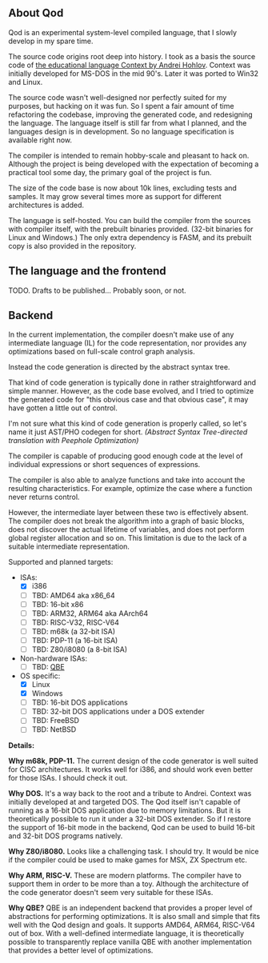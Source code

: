 ## About Qod

Qod is an experimental system-level compiled language, that I slowly develop in my spare time.

The source code origins root deep into history. I took as a basis the source code of [the educational language Context by Andrei Hohlov](https://avhohlov.narod.ru/). Context was initially developed for MS-DOS in the mid 90's. Later it was ported to Win32 and Linux.

The source code wasn't well-designed nor perfectly suited for my purposes, but hacking on it was fun. So I spent a fair amount of time refactoring the codebase, improving the generated code, and redesigning the language. The language itself is still far from what I planned, and the languages design is in development. So no language specification is available right now.

The compiler is intended to remain hobby-scale and pleasant to hack on. Although the project is being developed with the expectation of becoming a practical tool some day, the primary goal of the project is fun.

The size of the code base is now about 10k lines, excluding tests and samples. It may grow several times more as support for different architectures is added.

The language is self-hosted. You can build the compiler from the sources with compiler itself, with the prebuilt binaries provided. (32-bit binaries for Linux and Windows.) The only extra dependency is FASM, and its prebuilt copy is also provided in the repository.

## The language and the frontend

TODO. Drafts to be published... Probably soon, or not.

## Backend

In the current implementation, the compiler doesn't make use of any intermediate language (IL) for the code representation, nor provides any optimizations based on full-scale control graph analysis.

Instead the code generation is directed by the abstract syntax tree.

That kind of code generation is typically done in rather straightforward and simple manner. However, as the code base evolved, and I tried to optimize the generated code for "this obvious case and that obvious case", it may have gotten a little out of control.

I'm not sure what this kind of code generation is properly called, so let's name it just AST/PHO codegen for short. *(Abstract Syntax Tree-directed translation with Peephole Optimization)*

The compiler is capable of producing good enough code at the level of individual expressions or short sequences of expressions.

The compiler is also able to analyze functions and take into account the resulting characteristics. For example, optimize the case where a function never returns control.

However, the intermediate layer between these two is effectively absent. The compiler does not break the algorithm into a graph of basic blocks, does not discover the actual lifetime of variables, and does not perform global register allocation and so on. This limitation is due to the lack of a suitable intermediate representation.

Supported and planned targets:

* ISAs:
  * [x] i386
  * [ ] TBD: AMD64 aka x86_64
  * [ ] TBD: 16-bit x86
  * [ ] TBD: ARM32, ARM64 aka AArch64
  * [ ] TBD: RISC-V32, RISC-V64
  * [ ] TBD: m68k (a 32-bit ISA)
  * [ ] TBD: PDP-11 (a 16-bit ISA)
  * [ ] TBD: Z80/i8080 (a 8-bit ISA)
* Non-hardware ISAs:
  * [ ] TBD: [QBE](https://c9x.me/compile/)
* OS specific:
  * [x] Linux
  * [x] Windows
  * [ ] TBD: 16-bit DOS applications
  * [ ] TBD: 32-bit DOS applications under a DOS extender
  * [ ] TBD: FreeBSD
  * [ ] TBD: NetBSD

**Details:**

**Why m68k, PDP-11.** The current design of the code generator is well suited for CISC architectures. It works well for i386, and should work even better for those ISAs. I should check it out.

**Why DOS.** It's a way back to the root and a tribute to Andrei. Context was initially developed at and targeted DOS. The Qod itself isn't capable of running as a 16-bit DOS application due to memory limitations. But it is theoretically possible to run it under a 32-bit DOS extender. So if I restore the support of 16-bit mode in the backend, Qod can be used to build 16-bit and 32-bit DOS programs natively.

**Why Z80/i8080.** Looks like a challenging task. I should try. It would be nice if the compiler could be used to make games for MSX, ZX Spectrum etc.

**Why ARM, RISC-V.** These are modern platforms. The compiler have to support them in order to be more than a toy. Although the architecture of the code generator doesn't seem very suitable for these ISAs.

**Why QBE?** QBE is an independent backend that provides a proper level of abstractions for performing optimizations. It is also small and simple that fits well with the Qod design and goals. It supports AMD64, ARM64, RISC-V64 out of box. With a well-defined intermediate language, it is theoretically possible to transparently replace vanilla QBE with another implementation that provides a better level of optimizations.
